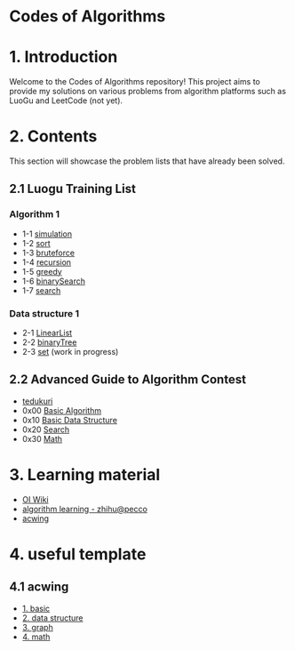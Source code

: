 # Codes of Algorithms

# 1. Introduction

Welcome to the Codes of Algorithms repository! This project aims to provide my solutions on various problems from algorithm platforms such as LuoGu and LeetCode (not yet).

# 2. Contents

This section will showcase the problem lists that have already been solved.

## 2.1 Luogu Training List

### Algorithm 1

- 1-1 [simulation](./luogu_training_list/1-1_simulation/readme.md)
- 1-2 [sort](./luogu_training_list/1-2_sort/readme.md)
- 1-3 [bruteforce](./luogu_training_list/1-3_bruteforce/readme.md)
- 1-4 [recursion](./luogu_training_list/1-4_recursion/readme.md)
- 1-5 [greedy](./luogu_training_list/1-5_greedy/readme.md)
- 1-6 [binarySearch](./luogu_training_list/1-6_binarySearch/readme.md)
- 1-7 [search](./luogu_training_list/1-7_search/readme.md)

### Data structure 1

- 2-1 [LinearList](./luogu_training_list/2-1_linearList/readme.md)
- 2-2 [binaryTree](./luogu_training_list/2-2_binaryTree/readme.md)
- 2-3 [set](./luogu_training_list/2-3_set/readme.md) (work in progress)

## 2.2 Advanced Guide to Algorithm Contest

- [tedukuri](https://github.com/lydrainbowcat/tedukuri)
- 0x00 [Basic Algorithm](./AGAC/0x00)
- 0x10 [Basic Data Structure](./AGAC/0x10)
- 0x20 [Search](./AGAC/0x20)
- 0x30 [Math](./AGAC/0x30)

# 3. Learning material

- [OI Wiki](https://oi-wiki.org)
- [algorithm learning - zhihu@pecco](https://zhuanlan.zhihu.com/p/105467597)
- [acwing](https://www.acwing.com)

# 4. useful template

## 4.1 acwing

- [1. basic](https://www.acwing.com/blog/content/277/)
- [2. data structure](https://www.acwing.com/blog/content/404/)
- [3. graph](https://www.acwing.com/blog/content/405/)
- [4. math](https://www.acwing.com/blog/content/406/)